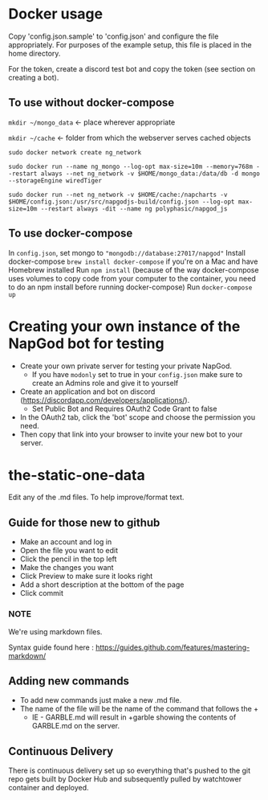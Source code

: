 # Docker usage

Copy 'config.json.sample' to 'config.json' and configure the file appropriately. For purposes of the example setup, this file is placed in the home directory.

For the token, create a discord test bot and copy the token (see section on creating a bot).

## To use without docker-compose

`mkdir ~/mongo_data` <- place wherever appropriate

`mkdir ~/cache` <- folder from which the webserver serves cached objects

`sudo docker network create ng_network`

`sudo docker run --name ng_mongo --log-opt max-size=10m --memory=768m --restart always --net ng_network -v $HOME/mongo_data:/data/db -d mongo --storageEngine wiredTiger`

`sudo docker run --net ng_network -v $HOME/cache:/napcharts -v $HOME/config.json:/usr/src/napgodjs-build/config.json --log-opt max-size=10m --restart always -dit --name ng polyphasic/napgod_js`

## To use docker-compose
In `config.json`, set mongo to `"mongodb://database:27017/napgod"`
Install docker-compose `brew install docker-compose` if you're on a Mac and have Homebrew installed
Run `npm install` (because of the way docker-compose uses volumes to copy code from your computer to the container, you need to do an npm install before running docker-compose)
Run `docker-compose up`

# Creating your own instance of the NapGod bot for testing
- Create your own private server for testing your private NapGod.
  - If you have `modonly` set to true in your `config.json` make sure to create an Admins role and give it to yourself
- Create an application and bot on discord (https://discordapp.com/developers/applications/).
  - Set Public Bot and Requires OAuth2 Code Grant to false
- In the OAuth2 tab, click the 'bot' scope and choose the permission you need.
- Then copy that link into your browser to invite your new bot to your server.

# the-static-one-data

Edit any of the .md files.  To help improve/format text.

## Guide for those new to github

* Make an account and log in
* Open the file you want to edit
* Click the pencil in the top left
* Make the changes you want
* Click Preview to make sure it looks right
* Add a short description at the bottom of the page
* Click commit

### NOTE

We're using markdown files. 

Syntax guide found here : https://guides.github.com/features/mastering-markdown/

## Adding new commands

* To add new commands just make a new .md file.
* The name of the file will be the name of the command that follows the +
   * IE - GARBLE.md will result in +garble showing the contents of GARBLE.md on the server.
   
   
## Continuous Delivery

There is continuous delivery set up so everything that's pushed to the git repo gets built by Docker Hub and subsequently pulled by watchtower container and deployed.